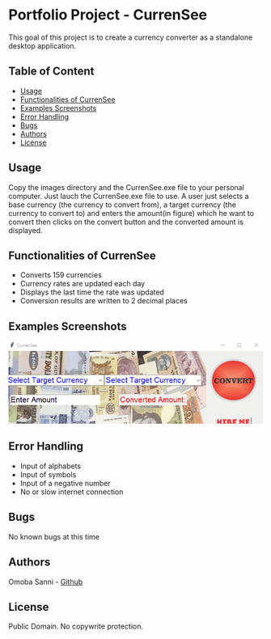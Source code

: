 # Portfolio Project - CurrenSee
This goal of this project is to create a currency converter as a standalone desktop application.

## Table of Content
* [Usage](#usage)
* [Functionalities of CurrenSee](#functionalities-of-currensee)
* [Examples Screenshots](#examples-screenshots)
* [Error Handling](#error-handling)
* [Bugs](#bugs)
* [Authors](#authors)
* [License](#license)

## Usage
 Copy the images directory and the CurrenSee.exe file to your personal computer. Just lauch the CurrenSee.exe file to use.
 A user just selects a base currency (the currency to convert from), a target currency (the currency to convert to) and enters the amount(in figure) which he want to convert then clicks on the convert button and the converted amount is displayed.

## Functionalities of CurrenSee
* Converts 159 currencies
* Currency rates are updated each day
* Displays the last time the rate was updated
* Conversion results are written to 2 decimal places

## Examples Screenshots
![Example Video](images/example.gif?raw=true "Example")

## Error Handling
* Input of alphabets
* Input of symbols
* Input of a negative number
* No or slow internet connection

## Bugs
No known bugs at this time

## Authors
Omoba Sanni - [Github](https://github.com/OmobaVII)

## License
Public Domain. No copywrite protection.
